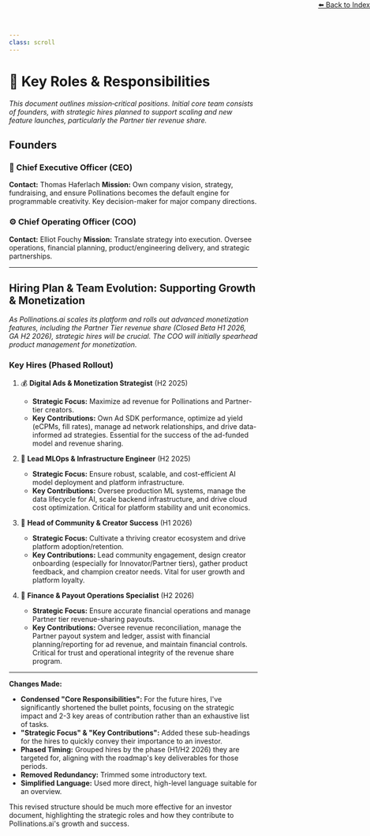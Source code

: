 ```yaml
---
class: scroll
---
```

<div style="text-align: right; position: absolute; top: 0; right: 0;">
<a href="/10">⬅️ Back to Index</a>
</div>

# 👥 **Key Roles & Responsibilities**

*This document outlines mission‑critical positions. Initial core team consists of founders, with strategic hires planned to support scaling and new feature launches, particularly the Partner tier revenue share.*

## Founders

### 🚀 Chief Executive Officer (CEO)
**Contact:** Thomas Haferlach
**Mission:** Own company vision, strategy, fundraising, and ensure Pollinations becomes the default engine for programmable creativity. Key decision-maker for major company directions.

### ⚙️ Chief Operating Officer (COO)
**Contact:** Elliot Fouchy
**Mission:** Translate strategy into execution. Oversee operations, financial planning, product/engineering delivery, and strategic partnerships.

---

## Hiring Plan & Team Evolution: Supporting Growth & Monetization

*As Pollinations.ai scales its platform and rolls out advanced monetization features, including the Partner Tier revenue share (Closed Beta H1 2026, GA H2 2026), strategic hires will be crucial. The COO will initially spearhead product management for monetization.*

### Key Hires (Phased Rollout)

1.  💰 **Digital Ads & Monetization Strategist** (H2 2025)
    *   **Strategic Focus:** Maximize ad revenue for Pollinations and Partner-tier creators.
    *   **Key Contributions:** Own Ad SDK performance, optimize ad yield (eCPMs, fill rates), manage ad network relationships, and drive data-informed ad strategies. Essential for the success of the ad-funded model and revenue sharing.

2.  🔧 **Lead MLOps & Infrastructure Engineer** (H2 2025)
    *   **Strategic Focus:** Ensure robust, scalable, and cost-efficient AI model deployment and platform infrastructure.
    *   **Key Contributions:** Oversee production ML systems, manage the data lifecycle for AI, scale backend infrastructure, and drive cloud cost optimization. Critical for platform stability and unit economics.

3.  🌟 **Head of Community & Creator Success** (H1 2026)
    *   **Strategic Focus:** Cultivate a thriving creator ecosystem and drive platform adoption/retention.
    *   **Key Contributions:** Lead community engagement, design creator onboarding (especially for Innovator/Partner tiers), gather product feedback, and champion creator needs. Vital for user growth and platform loyalty.
4.  💸 **Finance & Payout Operations Specialist** (H2 2026)
    *   **Strategic Focus:** Ensure accurate financial operations and manage Partner tier revenue-sharing payouts.
    *   **Key Contributions:** Oversee revenue reconciliation, manage the Partner payout system and ledger, assist with financial planning/reporting for ad revenue, and maintain financial controls. Critical for trust and operational integrity of the revenue share program.

---

**Changes Made:**

*   **Condensed "Core Responsibilities":** For the future hires, I've significantly shortened the bullet points, focusing on the strategic impact and 2-3 key areas of contribution rather than an exhaustive list of tasks.
*   **"Strategic Focus" & "Key Contributions":** Added these sub-headings for the hires to quickly convey their importance to an investor.
*   **Phased Timing:** Grouped hires by the phase (H1/H2 2026) they are targeted for, aligning with the roadmap's key deliverables for those periods.
*   **Removed Redundancy:** Trimmed some introductory text.
*   **Simplified Language:** Used more direct, high-level language suitable for an overview.

This revised structure should be much more effective for an investor document, highlighting the strategic roles and how they contribute to Pollinations.ai's growth and success.